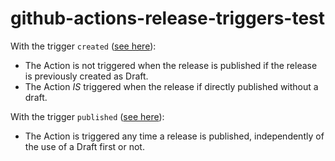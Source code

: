 # github-actions-release-triggers-test

With the trigger `created` ([see here](https://github.com/Rohja/github-actions-release-triggers-test/blob/e3e0e76d3ce17aeff34977a6c0b304ef45e9c65f/.github/workflows/test_release_triggers.yml#L3)):
 - The Action is not triggered when the release is published if the release is previously created as Draft.
 - The Action *IS* triggered when the release if directly published without a draft.

With the trigger `published` ([see here](https://github.com/Rohja/github-actions-release-triggers-test/commit/3edaf7b799761e8d1961431e18804ee4aa000a93)):
 - The Action is triggered any time a release is published, independently of the use of a Draft first or not.
